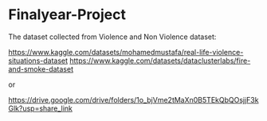 # Finalyear-Project

The dataset collected from Violence and Non Violence dataset:

https://www.kaggle.com/datasets/mohamedmustafa/real-life-violence-situations-dataset 
https://www.kaggle.com/datasets/dataclusterlabs/fire-and-smoke-dataset

 or
 
https://drive.google.com/drive/folders/1o_bjVme2tMaXn0B5TEkQbQOsjjF3kGlk?usp=share_link
